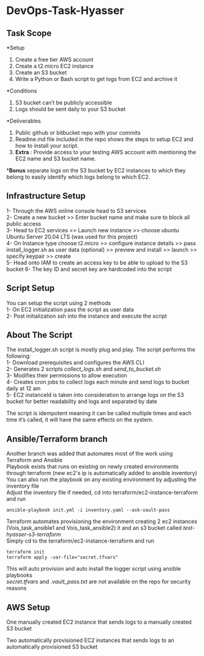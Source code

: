 ﻿# DevOps-Task-Hyasser
 
 
## Task Scope

*Setup
1.	Create a free tier AWS account
2.	Create a t2.micro EC2 instance
3.	Create an S3 bucket
4.	Write a Python or Bash script to get logs from EC2 and archive it

*Conditions
1.	S3 bucket can’t be publicly accessible
2.	Logs should be sent daily to your S3 bucket

*Deliverables
1.	Public github or bitbucket repo with your commits
2.	Readme.md file included in the repo shows the steps to setup EC2 and how to install
your script.
3.	**Extra** : Provide access to your testing AWS account with mentioning the EC2 name and
    S3 bucket name.

***Bonus** separate logs on the S3 bucket by EC2 instances to which they belong to easily identify which logs belong to which EC2.


## Infrastructure Setup
1- Through the AWS online console head to S3 services  
2- Create a new bucket >> Enter bucket name and make sure to block all public access  
3- Head to EC2 services >> Launch new instance >> choose ubuntu Ubuntu Server 20.04 LTS (was used for this project)  
4- On Instance type choose t2.micro >> configure instance details >> pass install_logger.sh as user data (optional) >> preview and install >> launch >> specify keypair >> create  
5- Head onto IAM to create an access key to be able to upload to the S3 bucket
6- The key ID and secret key are hardcoded into the script

## Script Setup
You can setup the script using 2 methods  
1- On EC2 initialization pass the script as user data  
2- Post initialization ssh into the instance and execute the script   

## About The Script
The install_logger.sh script is mostly plug and play.
The script performs the following:  
1- Download prerequisites and configures the AWS CLI  
2- Generates 2 scripts *collect_logs.sh* and *send_to_bucket.sh*  
3- Modifies their permissions to allow execution  
4- Creates cron jobs to collect logs each minute and send logs to bucket daily at 12 am  
5- EC2 instanceId is taken into consideration to arrange logs on the S3 bucket for better readability and logs and separated by date  

The script is idempotent meaning it can be called multiple times and each time it’s called, it will have the same effects on the system.


## Ansible/Terraform branch
Another branch was added that automates most of the work using Terraform and Ansible   
Playbook exists that runs on existing on newly created environments through terraform (new ec2's ip is automatically added to ansible inventory)  
You can also run the playbook on any existing environment by adjusting the inventory file  
Adjust the inventory file if needed, cd into terraform/ec2-instance-terraform and run 
```
ansible-playbook init.yml -i inventory.yaml --ask-vault-pass
```
Terraform automates provisioning the environment creating 2 ec2 instances (Vois_task_ansible1 and Vois_task_ansible2) it and an s3 bucket called *test-hyasser-s3-terraform*  
Simply cd to the terraform/ec2-instance-terraform and run  
```
terraform init
terraform apply -var-file="secret.tfvars"
```
This will auto provision and auto install the logger script using ansible playbooks   
*secret.tfvars* and *.vault_pass.txt* are not available on the repo for security reasons 

## AWS Setup

One manually created EC2 instance that sends logs to a manually created S3 bucket

Two automatically provisioned EC2 instances that sends logs to an automatically provisioned S3 bucket 


